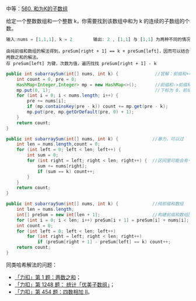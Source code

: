 中等：[560. 和为K的子数组](https://leetcode-cn.com/problems/subarray-sum-equals-k/)

给定一个整数数组和一个整数 k，你需要找到该数组中和为 k 的连续的子数组的个数。

```js
输入:nums = [1,1,1], k = 2		输出: 2 , [1,1] 与 [1,1] 为两种不同的情况。
```

```
由纯前缀和数组的解法得到，preSum[right + 1] == k + preSum[left]，因而可以结合两数之和的解法。
存 preSum[left] 为键，次数为值，遍历找找 preSum[right + 1] - k 
```

```java
public int subarraySum(int[] nums, int k) {   			 //官解：前缀和+哈希表 双O(N)
    int count = 0, pre = 0;
    HashMap<Integer,Integer> mp = new HashMap<>();		 //前缀和->前缀和的个数
    mp.put(0, 1);										 //下标为 0，前缀和为 0，个数为 1
    for (int i = 0; i < nums.length; i++) {
        pre += nums[i];
        if (mp.containsKey(pre - k)) count += mp.get(pre - k);
        mp.put(pre, mp.getOrDefault(pre, 0) + 1);
    }	
    return count;
}
```

```java
public int subarraySum(int[] nums, int k) {				//暴力，可以过
    int len = nums.length,count = 0;
    for (int left = 0; left < len; left++) {
        int sum = 0;
        for (int right = left; right < len; right++) {	//区间里可能会有一些互相抵销的元素
            sum += nums[right];
            if (sum == k) count++;
        }
    }
    return count;
}
```

```java
public int subarraySum(int[] nums, int k) {				//纯前缀和数组 
    int len = nums.length;
    int[] preSum = new int[len + 1];					//构建前缀和数组[1,1,1] [0,1,2,3]
    for (int i = 0; i < len; i++) preSum[i + 1] = preSum[i] + nums[i];
    int count = 0;
    for (int left = 0; left < len; left++)
        for (int right = left; right < len; right++) 
            if (preSum[right + 1] - preSum[left] == k) count++;
    return count;
}
```

同类哈希解法的问题：

- [「力扣」第 1 题：两数之和](https://leetcode-cn.com/problems/two-sum/)；
- [「力扣」第 1248 题： 统计「优美子数组」](https://leetcode-cn.com/problems/count-number-of-nice-subarrays/)；
- [「力扣」第 454 题：四数相加 II](https://leetcode-cn.com/problems/4sum-ii/)。